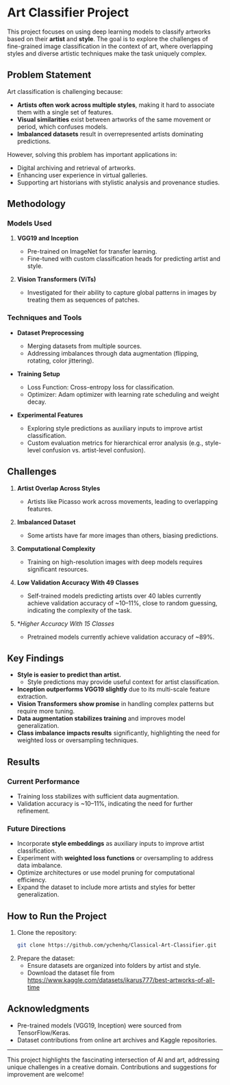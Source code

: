 # Art Classifier Project

This project focuses on using deep learning models to classify artworks based on their **artist** and **style**. The goal is to explore the challenges of fine-grained image classification in the context of art, where overlapping styles and diverse artistic techniques make the task uniquely complex.

## Problem Statement
Art classification is challenging because:
- **Artists often work across multiple styles**, making it hard to associate them with a single set of features.
- **Visual similarities** exist between artworks of the same movement or period, which confuses models.
- **Imbalanced datasets** result in overrepresented artists dominating predictions.

However, solving this problem has important applications in:
- Digital archiving and retrieval of artworks.
- Enhancing user experience in virtual galleries.
- Supporting art historians with stylistic analysis and provenance studies.

## Methodology
### Models Used
1. **VGG19 and Inception**
   - Pre-trained on ImageNet for transfer learning.
   - Fine-tuned with custom classification heads for predicting artist and style.

2. **Vision Transformers (ViTs)**
   - Investigated for their ability to capture global patterns in images by treating them as sequences of patches.

### Techniques and Tools
- **Dataset Preprocessing**
  - Merging datasets from multiple sources.
  - Addressing imbalances through data augmentation (flipping, rotating, color jittering).

- **Training Setup**
  - Loss Function: Cross-entropy loss for classification.
  - Optimizer: Adam optimizer with learning rate scheduling and weight decay.

- **Experimental Features**
  - Exploring style predictions as auxiliary inputs to improve artist classification.
  - Custom evaluation metrics for hierarchical error analysis (e.g., style-level confusion vs. artist-level confusion).

## Challenges
1. **Artist Overlap Across Styles**
   - Artists like Picasso work across movements, leading to overlapping features.
2. **Imbalanced Dataset**
   - Some artists have far more images than others, biasing predictions.
3. **Computational Complexity**
   - Training on high-resolution images with deep models requires significant resources.
4. **Low Validation Accuracy With 49 Classes**
   - Self-trained models predicting artists over 40 lables currently achieve validation accuracy of ~10–11%, close to random guessing, indicating the complexity of the task.

5. **Higher Accuracy With 15 Classes*
   - Pretrained models currently achieve validation accuracy of ~89%.

## Key Findings
- **Style is easier to predict than artist.**
  - Style predictions may provide useful context for artist classification.
- **Inception outperforms VGG19 slightly** due to its multi-scale feature extraction.
- **Vision Transformers show promise** in handling complex patterns but require more tuning.
- **Data augmentation stabilizes training** and improves model generalization.
- **Class imbalance impacts results** significantly, highlighting the need for weighted loss or oversampling techniques.

## Results
### Current Performance
- Training loss stabilizes with sufficient data augmentation.
- Validation accuracy is ~10–11%, indicating the need for further refinement.

### Future Directions
- Incorporate **style embeddings** as auxiliary inputs to improve artist classification.
- Experiment with **weighted loss functions** or oversampling to address data imbalance.
- Optimize architectures or use model pruning for computational efficiency.
- Expand the dataset to include more artists and styles for better generalization.

## How to Run the Project
1. Clone the repository:
   ```bash
   git clone https://github.com/ychenhq/Classical-Art-Classifier.git
   ```
2. Prepare the dataset:
   - Ensure datasets are organized into folders by artist and style.
   - Download the dataset file from
     https://www.kaggle.com/datasets/ikarus777/best-artworks-of-all-time

## Acknowledgments
- Pre-trained models (VGG19, Inception) were sourced from TensorFlow/Keras.
- Dataset contributions from online art archives and Kaggle repositories.

---
This project highlights the fascinating intersection of AI and art, addressing unique challenges in a creative domain. Contributions and suggestions for improvement are welcome!
